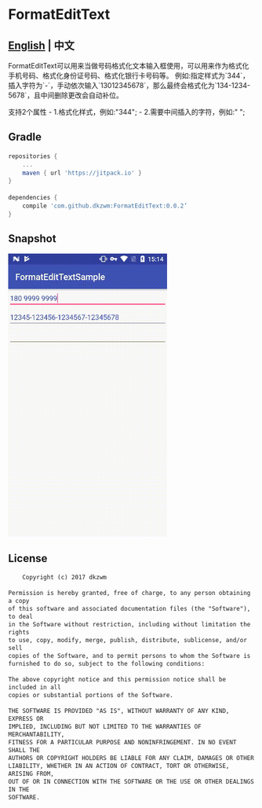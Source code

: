 # FormatEditText
## [English](https://github.com/dkzwm/FormatEditText/blob/master/README.md) | 中文
<p>
FormatEditText可以用来当做号码格式化文本输入框使用，可以用来作为格式化手机号码、格式化身份证号码、格式化银行卡号码等。    
例如:指定样式为`344`，插入字符为`-`，手动依次输入`13012345678`，那么最终会格式化为`134-1234-5678`，且中间删除更改会自动补位。
<p/>
支持2个属性    
- 1.格式化样式，例如:"344";    
- 2.需要中间插入的字符，例如:" ";    

## Gradle
```groovy
repositories {  
    ...
    maven { url 'https://jitpack.io' }  
}

dependencies {  
    compile 'com.github.dkzwm:FormatEditText:0.0.2’
}
``` 

## Snapshot
<img src='snapshot.gif'></img>

License
--------

    	Copyright (c) 2017 dkzwm

	Permission is hereby granted, free of charge, to any person obtaining a copy
	of this software and associated documentation files (the "Software"), to deal
	in the Software without restriction, including without limitation the rights
	to use, copy, modify, merge, publish, distribute, sublicense, and/or sell
	copies of the Software, and to permit persons to whom the Software is
	furnished to do so, subject to the following conditions:

	The above copyright notice and this permission notice shall be included in all
	copies or substantial portions of the Software.

	THE SOFTWARE IS PROVIDED "AS IS", WITHOUT WARRANTY OF ANY KIND, EXPRESS OR
	IMPLIED, INCLUDING BUT NOT LIMITED TO THE WARRANTIES OF MERCHANTABILITY,
	FITNESS FOR A PARTICULAR PURPOSE AND NONINFRINGEMENT. IN NO EVENT SHALL THE
	AUTHORS OR COPYRIGHT HOLDERS BE LIABLE FOR ANY CLAIM, DAMAGES OR OTHER
	LIABILITY, WHETHER IN AN ACTION OF CONTRACT, TORT OR OTHERWISE, ARISING FROM,
	OUT OF OR IN CONNECTION WITH THE SOFTWARE OR THE USE OR OTHER DEALINGS IN THE
	SOFTWARE.

